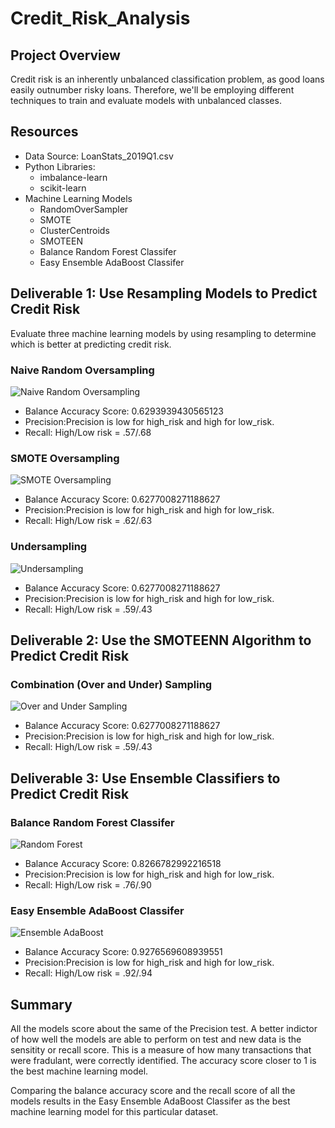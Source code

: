# Credit_Risk_Analysis

## Project Overview
Credit risk is an inherently unbalanced classification problem, as good loans easily outnumber risky loans. Therefore, we'll be employing different techniques to train and evaluate models with unbalanced classes. 


## Resources
- Data Source: LoanStats_2019Q1.csv
- Python Libraries: 
    - imbalance-learn
    - scikit-learn
- Machine Learning Models
    - RandomOverSampler
    - SMOTE
    - ClusterCentroids
    - SMOTEEN
    - Balance Random Forest Classifer
    - Easy Ensemble AdaBoost Classifer
  

## Deliverable 1: Use Resampling Models to Predict Credit Risk

Evaluate three machine learning models by using resampling to determine which is better at predicting credit risk.

### Naive Random Oversampling

![Naive Random Oversampling]()

- Balance Accuracy Score: 0.6293939430565123
- Precision:Precision is low for high_risk and high for low_risk.
- Recall: High/Low risk = .57/.68 

### SMOTE Oversampling

![SMOTE Oversampling]()

- Balance Accuracy Score: 0.6277008271188627
- Precision:Precision is low for high_risk and high for low_risk.
- Recall: High/Low risk = .62/.63 

### Undersampling

![Undersampling]()

- Balance Accuracy Score: 0.6277008271188627
- Precision:Precision is low for high_risk and high for low_risk.
- Recall: High/Low risk = .59/.43

## Deliverable 2: Use the SMOTEENN Algorithm to Predict Credit Risk

### Combination (Over and Under) Sampling

![Over and Under Sampling]()

- Balance Accuracy Score: 0.6277008271188627
- Precision:Precision is low for high_risk and high for low_risk.
- Recall: High/Low risk = .59/.43


## Deliverable 3: Use Ensemble Classifiers to Predict Credit Risk

### Balance Random Forest Classifer

![Random Forest]()

- Balance Accuracy Score: 0.8266782992216518
- Precision:Precision is low for high_risk and high for low_risk.
- Recall: High/Low risk = .76/.90

### Easy Ensemble AdaBoost Classifer

![Ensemble AdaBoost]()

- Balance Accuracy Score: 0.9276569608939551
- Precision:Precision is low for high_risk and high for low_risk.
- Recall: High/Low risk = .92/.94




## Summary

All the models score about the same of the Precision test. A better indictor of how well the models are able to perform on test and new data is the sensitity or recall score. This is a measure of how many transactions that were fradulant, were correctly identified. The accuracy score closer to 1 is the best machine learning model. 

Comparing the balance accuracy score and the recall score of all the models results in the Easy Ensemble AdaBoost Classifer as the best machine learning model for this particular dataset. 





 
